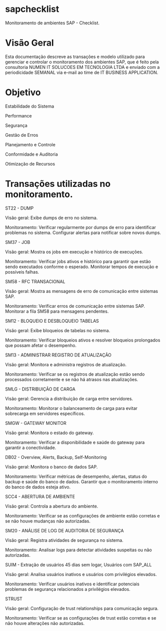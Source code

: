 # sapchecklist

Monitoramento de ambientes SAP - Checklist.

 

 

# Visão Geral 

 

Esta documentação descreve as transações e modelo utilizado para gerenciar e controlar o monitoramento dos ambientes SAP, que é feito pela consultoria NUMEN IT SOLUCOES EM TECNOLOGIA LTDA e enviado com a periodicidade SEMANAL via e-mail ao time de IT BUSINESS APPLICATION. 

 

 


# Objetivo 

Estabilidade do Sistema 

Performance

Segurança 

Gestão de Erros 

Planejamento e Controle 

Conformidade e Auditoria 

Otimização de Recursos  

# Transações utilizadas no monitoramento. 

 

ST22 - DUMP 

Visão geral: Exibe dumps de erro no sistema. 

Monitoramento: Verificar regularmente por dumps de erro para identificar problemas no sistema. Configurar alertas para notificar sobre novos dumps. 

 

SM37 - JOB 

Visão geral: Mostra os jobs em execução e histórico de execuções. 

Monitoramento: Verificar jobs ativos e histórico para garantir que estão sendo executados conforme o esperado. Monitorar tempos de execução e possíveis falhas. 

 

SM58 - RFC TRANSACIONAL 

Visão geral: Mostra as mensagens de erro de comunicação entre sistemas SAP. 

Monitoramento: Verificar erros de comunicação entre sistemas SAP. Monitorar a fila SM58 para mensagens pendentes. 

 

SM12 - BLOQUEIO E DESBLOQUEIO TABELAS 

Visão geral: Exibe bloqueios de tabelas no sistema. 

Monitoramento: Verificar bloqueios ativos e resolver bloqueios prolongados que possam afetar o desempenho. 

 

 

 

 

 

SM13 - ADMINISTRAR REGISTRO DE ATUALIZAÇÃO 

Visão geral: Monitora e administra registros de atualização. 

Monitoramento: Verificar se os registros de atualização estão sendo processados      corretamente e se não há atrasos nas atualizações. 

 

SMLG - DISTRIBUIÇÃO DE CARGA 

Visão geral: Gerencia a distribuição de carga entre servidores. 

Monitoramento: Monitorar o balanceamento de carga para evitar sobrecarga em servidores específicos. 

 

SMGW - GATEWAY MONITOR 

Visão geral: Monitora o estado do gateway. 

Monitoramento: Verificar a disponibilidade e saúde do gateway para garantir a conectividade. 

 

DB02 - Overview, Alerts, Backup, Self-Monitoring 

Visão geral: Monitora o banco de dados SAP. 

Monitoramento: Verificar métricas de desempenho, alertas, status do backup e saúde do banco de dados. Garantir que o monitoramento interno do banco de dados esteja ativo. 

 

SCC4 - ABERTURA DE AMBIENTE 

Visão geral: Controla a abertura do ambiente. 

Monitoramento: Verificar se as configurações de ambiente estão corretas e se não houve mudanças não autorizadas. 

 

SM20 - ANÁLISE DE LOG DE AUDITORIA DE SEGURANÇA 

Visão geral: Registra atividades de segurança no sistema. 

Monitoramento: Analisar logs para detectar atividades suspeitas ou não autorizadas. 

SUIM - Extração de usuários 45 dias sem logar, Usuários com SAP_ALL 

Visão geral: Analisa usuários inativos e usuários com privilégios elevados. 

Monitoramento: Verificar usuários inativos e identificar potenciais problemas de segurança relacionados a privilégios elevados. 

 

STRUST 

Visão geral: Configuração de trust relationships para comunicação segura. 

Monitoramento: Verificar se as configurações de trust estão corretas e se não houve alterações não autorizadas. 


